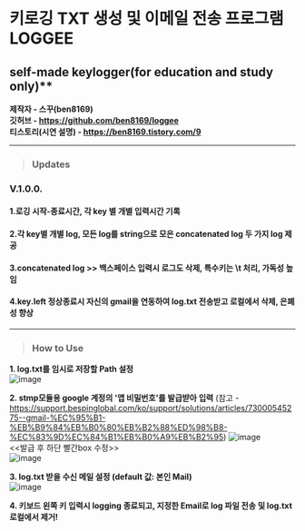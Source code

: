 # 키로깅 TXT 생성 및 이메일 전송 프로그램 LOGGEE
## self-made keylogger(for education and study only)**

**제작자 - 스꾸(ben8169)  
깃허브 - https://github.com/ben8169/loggee  
티스토리(시연 설명) - https://ben8169.tistory.com/9** 

<hr>   


> ### Updates
 
### V.1.0.0.

#### 1.로깅 시작-종료시간, 각 key 별 개별 입력시간 기록
#### 2.각 key별 개별 log, 모든 log를 string으로 모은 concatenated log 두 가지 log 제공
#### 3.concatenated log >> 백스페이스 입력시 로그도 삭제, 특수키는 \t 처리, 가독성 높임
#### 4.key.left 정상종료시 자신의 gmail을 연동하여 log.txt 전송받고 로컬에서 삭제, 은폐성 향상

<hr>

> ### How to Use

**1. log.txt를 임시로 저장할 Path 설정**   
![image](https://user-images.githubusercontent.com/48664269/229177575-ad10ed0a-23ca-4fae-a4f8-670691a07755.png)

**2. stmp모듈용 google 계정의 '앱 비밀번호'를 발급뱓아 입력** (참고 - https://support.bespinglobal.com/ko/support/solutions/articles/73000545275--gmail-%EC%95%B1-%EB%B9%84%EB%B0%80%EB%B2%88%ED%98%B8-%EC%83%9D%EC%84%B1%EB%B0%A9%EB%B2%95)
![image](https://user-images.githubusercontent.com/48664269/229174541-ed887d3c-c18b-4dda-be4e-b8dbc69a5ec4.png)          
<<발급 후 하단 빨간box 수정>>         
![image](https://user-images.githubusercontent.com/48664269/229175409-d885f16e-1ed6-47b3-96de-7a94961cde37.png)

**3. log.txt 받을 수신 메일 설정 (default 값: 본인 Mail)**         
![image](https://user-images.githubusercontent.com/48664269/229175743-c6e73a0b-1004-477f-8797-abe58172820e.png)        


**4. 키보드 왼쪽 키 입력시 logging 종료되고, 지정한 Email로 log 파일 전송 및 log.txt 로컬에서 제거!**

